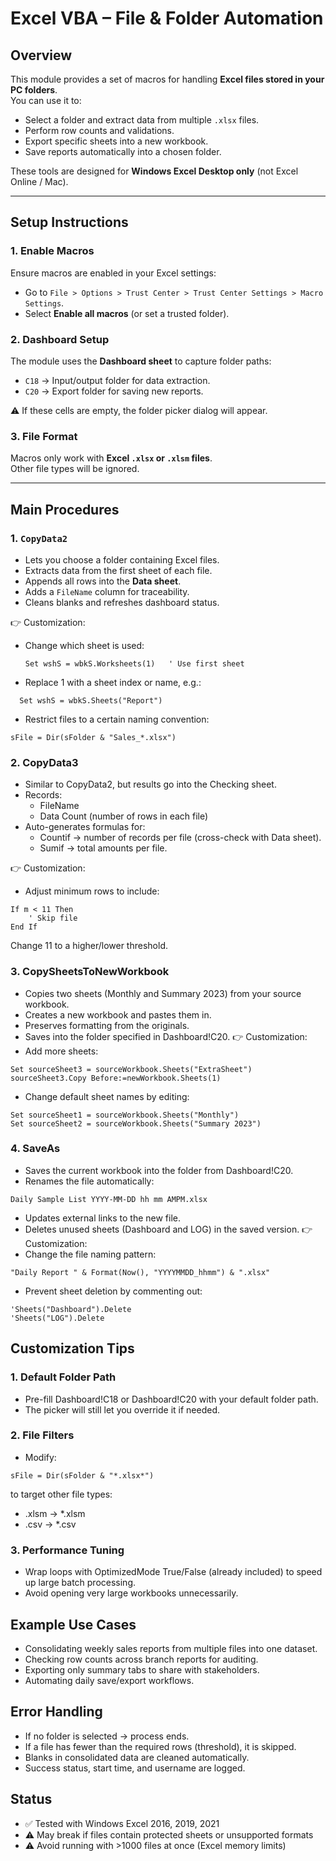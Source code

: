 # Excel VBA – File & Folder Automation

## Overview
This module provides a set of macros for handling **Excel files stored in your PC folders**.  
You can use it to:
- Select a folder and extract data from multiple `.xlsx` files.
- Perform row counts and validations.
- Export specific sheets into a new workbook.
- Save reports automatically into a chosen folder.

These tools are designed for **Windows Excel Desktop only** (not Excel Online / Mac).

---

## Setup Instructions

### 1. Enable Macros
Ensure macros are enabled in your Excel settings:
- Go to `File > Options > Trust Center > Trust Center Settings > Macro Settings`.
- Select **Enable all macros** (or set a trusted folder).

### 2. Dashboard Setup
The module uses the **Dashboard sheet** to capture folder paths:
- `C18` → Input/output folder for data extraction.
- `C20` → Export folder for saving new reports.

⚠️ If these cells are empty, the folder picker dialog will appear.

### 3. File Format
Macros only work with **Excel `.xlsx` or `.xlsm` files**.  
Other file types will be ignored.

---

## Main Procedures

### 1. `CopyData2`
- Lets you choose a folder containing Excel files.
- Extracts data from the first sheet of each file.
- Appends all rows into the **Data sheet**.
- Adds a `FileName` column for traceability.
- Cleans blanks and refreshes dashboard status.

👉 Customization:
- Change which sheet is used:
  ```vba
  Set wshS = wbkS.Worksheets(1)   ' Use first sheet
  ```
- Replace 1 with a sheet index or name, e.g.:
```vba
  Set wshS = wbkS.Sheets("Report")
```
- Restrict files to a certain naming convention:
```vba
sFile = Dir(sFolder & "Sales_*.xlsx")
```
### 2. CopyData3
- Similar to CopyData2, but results go into the Checking sheet.
- Records:
  - FileName
  - Data Count (number of rows in each file)
- Auto-generates formulas for:
  - Countif → number of records per file (cross-check with Data sheet).
  - Sumif → total amounts per file.

👉 Customization:
- Adjust minimum rows to include:
```vba
If m < 11 Then
    ' Skip file
End If
```
Change 11 to a higher/lower threshold.

### 3. CopySheetsToNewWorkbook
- Copies two sheets (Monthly and Summary 2023) from your source workbook.
- Creates a new workbook and pastes them in.
- Preserves formatting from the originals.
- Saves into the folder specified in Dashboard!C20.
👉 Customization:
- Add more sheets:
```vba
Set sourceSheet3 = sourceWorkbook.Sheets("ExtraSheet")
sourceSheet3.Copy Before:=newWorkbook.Sheets(1)
```
- Change default sheet names by editing:
```vba
Set sourceSheet1 = sourceWorkbook.Sheets("Monthly")
Set sourceSheet2 = sourceWorkbook.Sheets("Summary 2023")
```
### 4. SaveAs
- Saves the current workbook into the folder from Dashboard!C20.
- Renames the file automatically:
```
Daily Sample List YYYY-MM-DD hh mm AMPM.xlsx
```
- Updates external links to the new file.
- Deletes unused sheets (Dashboard and LOG) in the saved version.
👉 Customization:
- Change the file naming pattern:
```vba
"Daily Report " & Format(Now(), "YYYYMMDD_hhmm") & ".xlsx"
```
- Prevent sheet deletion by commenting out:
```vba
'Sheets("Dashboard").Delete
'Sheets("LOG").Delete
```
## Customization Tips
### 1. Default Folder Path
- Pre-fill Dashboard!C18 or Dashboard!C20 with your default folder path.
- The picker will still let you override it if needed.
### 2. File Filters
- Modify:
```vba
sFile = Dir(sFolder & "*.xlsx*")
```
to target other file types:
- .xlsm → *.xlsm
- .csv → *.csv
### 3. Performance Tuning
- Wrap loops with OptimizedMode True/False (already included) to speed up large batch processing.
- Avoid opening very large workbooks unnecessarily.

## Example Use Cases
- Consolidating weekly sales reports from multiple files into one dataset.
- Checking row counts across branch reports for auditing.
- Exporting only summary tabs to share with stakeholders.
- Automating daily save/export workflows.

## Error Handling
- If no folder is selected → process ends.
- If a file has fewer than the required rows (threshold), it is skipped.
- Blanks in consolidated data are cleaned automatically.
- Success status, start time, and username are logged.

## Status
- ✅ Tested with Windows Excel 2016, 2019, 2021
- ⚠️ May break if files contain protected sheets or unsupported formats
- ⚠️ Avoid running with >1000 files at once (Excel memory limits)
